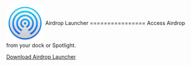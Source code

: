 <img align="center" src="airdrop.png" width="100" height="100">
Airdrop Launcher
================
Access Airdrop from your dock or Spotlight.

[Download Airdrop Launcher](https://github.com/iansilber/Airdrop-Launcher/releases/download/1.0/airdrop.zip)
